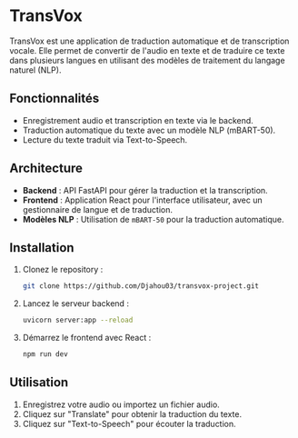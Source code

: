 # TransVox

TransVox est une application de traduction automatique et de transcription vocale. Elle permet de convertir de l'audio en texte et de traduire ce texte dans plusieurs langues en utilisant des modèles de traitement du langage naturel (NLP).

## Fonctionnalités

- Enregistrement audio et transcription en texte via le backend.
- Traduction automatique du texte avec un modèle NLP (mBART-50).
- Lecture du texte traduit via Text-to-Speech.

## Architecture

- **Backend** : API FastAPI pour gérer la traduction et la transcription.
- **Frontend** : Application React pour l'interface utilisateur, avec un gestionnaire de langue et de traduction.
- **Modèles NLP** : Utilisation de `mBART-50` pour la traduction automatique.

## Installation

1. Clonez le repository :
    ```bash
    git clone https://github.com/Djahou03/transvox-project.git
    ```



2. Lancez le serveur backend :
    ```bash
    uvicorn server:app --reload
    ```

3. Démarrez le frontend avec React :
    ```bash
    npm run dev 
    ```

## Utilisation

1. Enregistrez votre audio ou importez un fichier audio.
2. Cliquez sur "Translate" pour obtenir la traduction du texte.
3. Cliquez sur "Text-to-Speech" pour écouter la traduction.

